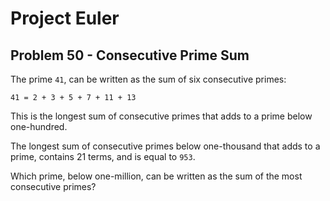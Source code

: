 # Project Euler

## Problem 50 - Consecutive Prime Sum

The prime `41`, can be written as the sum of six consecutive primes:

    41 = 2 + 3 + 5 + 7 + 11 + 13

This is the longest sum of consecutive primes that adds to a prime below one-hundred.

The longest sum of consecutive primes below one-thousand that adds to a prime, contains 21 terms, and is equal to `953`.

Which prime, below one-million, can be written as the sum of the most consecutive primes?
